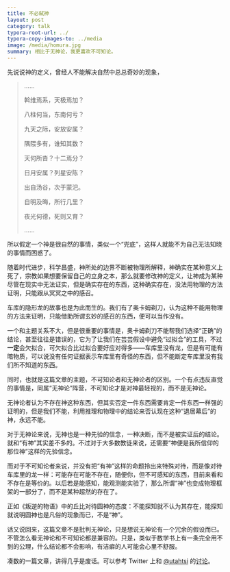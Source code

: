 ```yaml
---
title: 不必弑神
layout: post
category: talk
typora-root-url: ../
typora-copy-images-to: ../media
image: /media/homura.jpg
summary: 相比于无神论，我更喜欢不可知论。
---
```


先说说神的定义，曾经人不能解决自然中总总奇妙的现象，

>……
>
>斡维焉系，天极焉加？
>
>八柱何当，东南何亏？
>
>九天之际，安放安属？
>
>隅隈多有，谁知其数？
>
>天何所沓？十二焉分？
>
>日月安属？列星安陈？
>
>出自汤谷，次于蒙汜。
>
>自明及晦，所行几里？
>
>夜光何德，死则又育？
>
>……

所以假定一个神是很自然的事情，类似一个“兜底”，这样人就能不为自己无法知晓的事情而困惑了。

随着时代进步，科学昌盛，神所处的边界不断被物理所解释，神确实在某种意义上死了，宗教如果想要保留自己的立身之本，那么就要修改神的定义，让神成为某种尽管在现实中无法证实，但是确实存在的东西，这种确实存在，没法用物理的方法证明，只能跟从冥冥之中的感召。
<!--more-->
车库的隐形龙的故事也是为此而生的。我们有了奥卡姆剃刀，认为这种不能用物理的方法来证明，只能借助所谓玄妙的感召的东西，便可以当作没有。

一个和主题关系不大，但是很重要的事情是，奥卡姆剃刀不能帮我们选择“正确”的结论，甚至往往是错误的，它为了让我们在芸芸假设中避免“过拟合”的工具，不过**一定**会欠拟合，可欠拟合比过拟合要好应对得多——车库里没有龙，但是有可能有暗物质，可以说没有任何证据表示车库里有奇怪的东西，但不能断定车库里没有我们所不知道的东西。

同时，也就是这篇文章的主题，不可知论者和无神论者的区别。一个有点违反直觉的事情是，同属“无神论”阵营，不可知论才是对神最轻视的，而不是无神论。

无神论者认为不存在神这种东西，但其实否定一件东西需要肯定一件东西一样强的证明的，但是我们不能，利用推理和物理中的结论来否认现在这种“退居幕后”的神，永远不能。

对于无神论来说，无神也是一种先验的信念，一种决断，而不是被实证后的结论。就和“有神”其实差不多的。不过对于大多数教徒来说，还需要“神便是我所信仰的那位神”这样的先验信念。

而对于不可知论者来说，并没有把“有神”这样的命题拎出来特殊对待，而是像对待车库里的龙一样：可能存在可能不存在，随便你，但不可感知的东西，目前来看和不存在是等价的。以后若是能感知，能观测能实验了，那么所谓“神”也变成物理框架的一部分了，而不是某种超然的存在了。

正如《叛逆的物语》中的丘比对待圆神的态度：不能探知就不认为其存在，能探知就说明圆神也是凡俗的现象而已，不是“神”。

话又说回来，这篇文章不是批判无神论，只是想说无神论有一个冗余的假设而已。不管怎么看无神论和不可知论都是兼容的。只是，类似于数学书上有一条完全用不到的公理，什么结论都不会影响，有洁癖的人可能会心里不舒服。

凑数的一篇文章，讲得几乎是废话。可以参考 Twitter 上和 [@utahtsi](https://twitter.com/utahtsi) 的[讨论](https://twitter.com/catsinrain/status/744794030265929728)。
